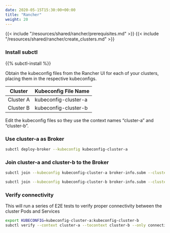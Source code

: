 ```yaml
---
date: 2020-05-15T15:30:00+00:00
title: "Rancher"
weight: 20
---
```


{{< include "/resources/shared/rancher/prerequisites.md" >}}
{{< include "/resources/shared/rancher/create_clusters.md" >}}

### Install subctl

{{% subctl-install %}}

Obtain the kubeconfig files from the Rancher UI for each of your clusters, placing them in the respective kubeconfigs.

|Cluster|Kubeconfig File Name|
|----|---|
|Cluster A|kubeconfig-cluster-a|
|Cluster B|kubeconfig-cluster-b|

Edit the kubeconfig files so they use the context names “cluster-a” and “cluster-b”.

### Use cluster-a as Broker

```bash
subctl deploy-broker --kubeconfig kubeconfig-cluster-a
```

### Join cluster-a and cluster-b to the Broker

```bash
subctl join --kubeconfig kubeconfig-cluster-a broker-info.subm --clusterid cluster-a
```

```bash
subctl join --kubeconfig kubeconfig-cluster-b broker-info.subm --clusterid cluster-b
```

### Verify connectivity

This will run a series of E2E tests to verify proper connectivity between the cluster Pods and Services

```bash
export KUBECONFIG=kubeconfig-cluster-a:kubeconfig-cluster-b
subctl verify --context cluster-a --tocontext cluster-b --only connectivity --verbose
```
